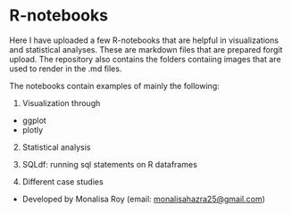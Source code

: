 # R-notebooks

Here I have uploaded a few R-notebooks that are helpful in visualizations and statistical analyses. These are markdown files that are prepared forgit upload. The repository also contains the folders contaiing images that are used to render in the .md files. 

The notebooks contain examples of mainly the following:

1. Visualization through

* ggplot 
* plotly 

2. Statistical analysis

3. SQLdf: running sql statements on R dataframes

4. Different case studies 

* Developed by Monalisa Roy (email: monalisahazra25@gmail.com)
 



